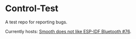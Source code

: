 # Control-Test
A test repo for reporting bugs.

Currently hosts: [Smooth does not like ESP-IDF Bluetooth #76](https://github.com/PerMalmberg/Smooth/issues/76).
